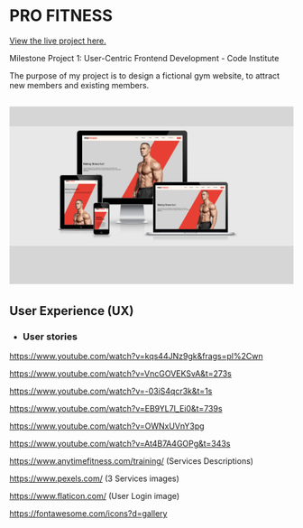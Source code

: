 <h1>PRO FITNESS</h1>

[View the live project here.](https://birchm93.github.io/Project/index.html)

Milestone Project 1: User-Centric Frontend Development - Code Institute

The purpose of my project is to design a fictional gym website, to attract new members and existing members.

<h2 align="center"><img src="assets/images/RD.png"></h2>

## User Experience (UX)

-   ### User stories

https://www.youtube.com/watch?v=kqs44JNz9gk&frags=pl%2Cwn

https://www.youtube.com/watch?v=VncGOVEKSvA&t=273s

https://www.youtube.com/watch?v=-03iS4qcr3k&t=1s

https://www.youtube.com/watch?v=EB9YL7l_Ei0&t=739s 

https://www.youtube.com/watch?v=OWNxUVnY3pg

https://www.youtube.com/watch?v=At4B7A4GOPg&t=343s

https://www.anytimefitness.com/training/ (Services Descriptions)

https://www.pexels.com/ (3 Services images)

https://www.flaticon.com/ (User Login image)

https://fontawesome.com/icons?d=gallery